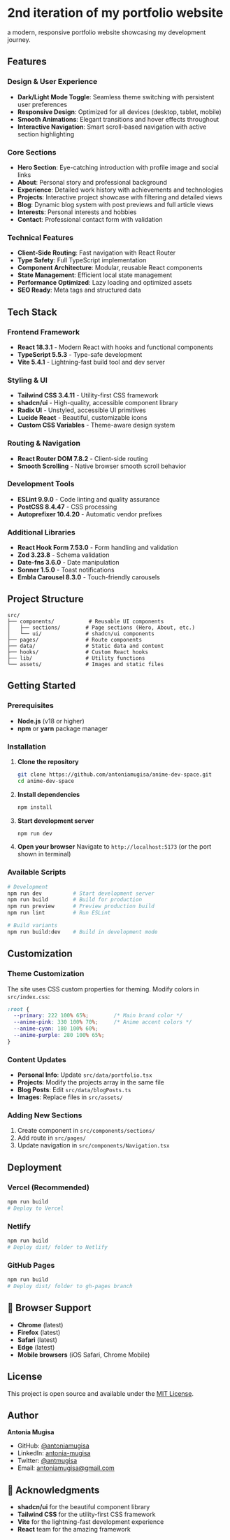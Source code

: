 # 2nd iteration of my portfolio website

a modern, responsive portfolio website showcasing my development journey. 

## Features

###  **Design & User Experience**

- **Dark/Light Mode Toggle**: Seamless theme switching with persistent user preferences
- **Responsive Design**: Optimized for all devices (desktop, tablet, mobile)
- **Smooth Animations**: Elegant transitions and hover effects throughout
- **Interactive Navigation**: Smart scroll-based navigation with active section highlighting

###  **Core Sections**
- **Hero Section**: Eye-catching introduction with profile image and social links
- **About**: Personal story and professional background
- **Experience**: Detailed work history with achievements and technologies
- **Projects**: Interactive project showcase with filtering and detailed views
- **Blog**: Dynamic blog system with post previews and full article views
- **Interests**: Personal interests and hobbies
- **Contact**: Professional contact form with validation

###  **Technical Features**
- **Client-Side Routing**: Fast navigation with React Router
- **Type Safety**: Full TypeScript implementation
- **Component Architecture**: Modular, reusable React components
- **State Management**: Efficient local state management
- **Performance Optimized**: Lazy loading and optimized assets
- **SEO Ready**: Meta tags and structured data

##  Tech Stack

### **Frontend Framework**
- **React 18.3.1** - Modern React with hooks and functional components
- **TypeScript 5.5.3** - Type-safe development
- **Vite 5.4.1** - Lightning-fast build tool and dev server

### **Styling & UI**
- **Tailwind CSS 3.4.11** - Utility-first CSS framework
- **shadcn/ui** - High-quality, accessible component library
- **Radix UI** - Unstyled, accessible UI primitives
- **Lucide React** - Beautiful, customizable icons
- **Custom CSS Variables** - Theme-aware design system

### **Routing & Navigation**
- **React Router DOM 7.8.2** - Client-side routing
- **Smooth Scrolling** - Native browser smooth scroll behavior

### **Development Tools**
- **ESLint 9.9.0** - Code linting and quality assurance
- **PostCSS 8.4.47** - CSS processing
- **Autoprefixer 10.4.20** - Automatic vendor prefixes

### **Additional Libraries**
- **React Hook Form 7.53.0** - Form handling and validation
- **Zod 3.23.8** - Schema validation
- **Date-fns 3.6.0** - Date manipulation
- **Sonner 1.5.0** - Toast notifications
- **Embla Carousel 8.3.0** - Touch-friendly carousels

## Project Structure

```
src/
├── components/           # Reusable UI components
│   ├── sections/        # Page sections (Hero, About, etc.)
│   └── ui/              # shadcn/ui components
├── pages/               # Route components
├── data/                # Static data and content
├── hooks/               # Custom React hooks
├── lib/                 # Utility functions
└── assets/              # Images and static files
```

##  Getting Started

### Prerequisites
- **Node.js** (v18 or higher)
- **npm** or **yarn** package manager

### Installation

1. **Clone the repository**
   ```bash
   git clone https://github.com/antoniamugisa/anime-dev-space.git
   cd anime-dev-space
   ```

2. **Install dependencies**
   ```bash
   npm install
   ```

3. **Start development server**
   ```bash
   npm run dev
   ```

4. **Open your browser**
   Navigate to `http://localhost:5173` (or the port shown in terminal)

### Available Scripts

```bash
# Development
npm run dev          # Start development server
npm run build        # Build for production
npm run preview      # Preview production build
npm run lint         # Run ESLint

# Build variants
npm run build:dev    # Build in development mode
```

## Customization

### **Theme Customization**
The site uses CSS custom properties for theming. Modify colors in `src/index.css`:

```css
:root {
  --primary: 222 100% 65%;        /* Main brand color */
  --anime-pink: 330 100% 70%;     /* Anime accent colors */
  --anime-cyan: 180 100% 60%;
  --anime-purple: 280 100% 65%;
}
```

### **Content Updates**
- **Personal Info**: Update `src/data/portfolio.tsx`
- **Projects**: Modify the projects array in the same file
- **Blog Posts**: Edit `src/data/blogPosts.ts`
- **Images**: Replace files in `src/assets/`

### **Adding New Sections**
1. Create component in `src/components/sections/`
2. Add route in `src/pages/`
3. Update navigation in `src/components/Navigation.tsx`

## Deployment

### **Vercel (Recommended)**
```bash
npm run build
# Deploy to Vercel
```

### **Netlify**
```bash
npm run build
# Deploy dist/ folder to Netlify
```

### **GitHub Pages**
```bash
npm run build
# Deploy dist/ folder to gh-pages branch
```

## 📱 Browser Support

- **Chrome** (latest)
- **Firefox** (latest)
- **Safari** (latest)
- **Edge** (latest)
- **Mobile browsers** (iOS Safari, Chrome Mobile)

## License

This project is open source and available under the [MIT License](LICENSE).

## Author

**Antonia Mugisa**
- GitHub: [@antoniamugisa](https://github.com/antoniamugisa)
- LinkedIn: [antonia-mugisa](https://www.linkedin.com/in/antoniamugisa/)
- Twitter: [@antmugisa](https://twitter.com/antmugisa)
- Email: antoniamugisa@gmail.com

## 🙏 Acknowledgments

- **shadcn/ui** for the beautiful component library
- **Tailwind CSS** for the utility-first CSS framework
- **Vite** for the lightning-fast development experience
- **React** team for the amazing framework

